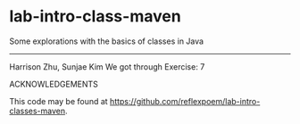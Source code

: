 # lab-intro-class-maven

Some explorations with the basics of classes in Java

---

Harrison Zhu, Sunjae Kim
We got through Exercise: 7

ACKNOWLEDGEMENTS

This code may be found at <https://github.com/reflexpoem/lab-intro-classes-maven>.
